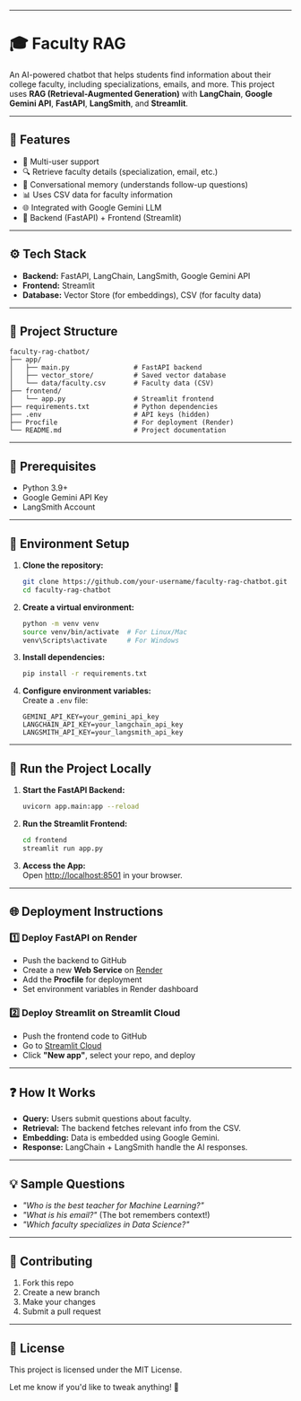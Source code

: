 
---

# 🎓 **Faculty RAG**  
An AI-powered chatbot that helps students find information about their college faculty, including specializations, emails, and more. This project uses **RAG (Retrieval-Augmented Generation)** with **LangChain**, **Google Gemini API**, **FastAPI**, **LangSmith**, and **Streamlit**.

---

## 🚀 **Features**  
- 🤖 Multi-user support  
- 🔍 Retrieve faculty details (specialization, email, etc.)  
- 💬 Conversational memory (understands follow-up questions)  
- 📊 Uses CSV data for faculty information  
- 🌐 Integrated with Google Gemini LLM  
- 🔗 Backend (FastAPI) + Frontend (Streamlit)  

---

## ⚙️ **Tech Stack**  
- **Backend:** FastAPI, LangChain, LangSmith, Google Gemini API  
- **Frontend:** Streamlit  
- **Database:** Vector Store (for embeddings), CSV (for faculty data)  

---

## 📁 **Project Structure**  
```
faculty-rag-chatbot/
├── app/                        
│   ├── main.py                # FastAPI backend
│   ├── vector_store/          # Saved vector database
│   └── data/faculty.csv       # Faculty data (CSV)
├── frontend/                  
│   └── app.py                 # Streamlit frontend
├── requirements.txt           # Python dependencies
├── .env                       # API keys (hidden)
├── Procfile                   # For deployment (Render)
└── README.md                  # Project documentation
```

---

## 🚨 **Prerequisites**  
- Python 3.9+  
- Google Gemini API Key  
- LangSmith Account  

---

## 🔑 **Environment Setup**  
1. **Clone the repository:**  
   ```bash
   git clone https://github.com/your-username/faculty-rag-chatbot.git
   cd faculty-rag-chatbot
   ```

2. **Create a virtual environment:**  
   ```bash
   python -m venv venv
   source venv/bin/activate  # For Linux/Mac
   venv\Scripts\activate     # For Windows
   ```

3. **Install dependencies:**  
   ```bash
   pip install -r requirements.txt
   ```

4. **Configure environment variables:**  
   Create a `.env` file:  
   ```
   GEMINI_API_KEY=your_gemini_api_key
   LANGCHAIN_API_KEY=your_langchain_api_key
   LANGSMITH_API_KEY=your_langsmith_api_key
   ```

---

## 🚀 **Run the Project Locally**  

1. **Start the FastAPI Backend:**  
   ```bash
   uvicorn app.main:app --reload
   ```

2. **Run the Streamlit Frontend:**  
   ```bash
   cd frontend
   streamlit run app.py
   ```

3. **Access the App:**  
   Open [http://localhost:8501](http://localhost:8501) in your browser.

---

## 🌐 **Deployment Instructions**  

### 1️⃣ **Deploy FastAPI on Render**  
- Push the backend to GitHub  
- Create a new **Web Service** on [Render](https://render.com)  
- Add the **Procfile** for deployment  
- Set environment variables in Render dashboard  

### 2️⃣ **Deploy Streamlit on Streamlit Cloud**  
- Push the frontend code to GitHub  
- Go to [Streamlit Cloud](https://streamlit.io/cloud)  
- Click **"New app"**, select your repo, and deploy  

---

## ❓ **How It Works**  
- **Query:** Users submit questions about faculty.  
- **Retrieval:** The backend fetches relevant info from the CSV.  
- **Embedding:** Data is embedded using Google Gemini.  
- **Response:** LangChain + LangSmith handle the AI responses.  

---

## 💡 **Sample Questions**  
- *"Who is the best teacher for Machine Learning?"*  
- *"What is his email?"* (The bot remembers context!)  
- *"Which faculty specializes in Data Science?"*  

---

## 🤝 **Contributing**  
1. Fork this repo  
2. Create a new branch  
3. Make your changes  
4. Submit a pull request  

---

## 📜 **License**  
This project is licensed under the MIT License.  

Let me know if you'd like to tweak anything! 🚀
